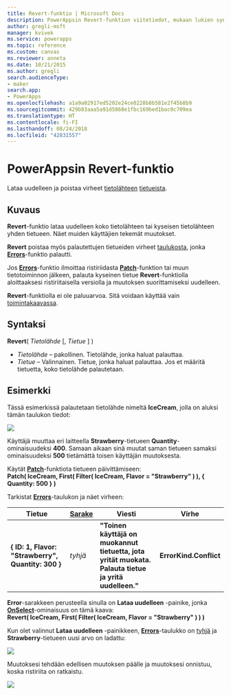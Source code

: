```yaml
---
title: Revert-funktio | Microsoft Docs
description: PowerAppsin Revert-funktion viitetiedot, mukaan lukien syntaksi ja esimerkki
author: gregli-msft
manager: kvivek
ms.service: powerapps
ms.topic: reference
ms.custom: canvas
ms.reviewer: anneta
ms.date: 10/21/2015
ms.author: gregli
search.audienceType:
- maker
search.app:
- PowerApps
ms.openlocfilehash: a1a9a02917ed5202e24ce0228b8b581e2f45b8b9
ms.sourcegitcommit: 429b83aaa5a91d5868e1fbc169bed1bac0c709ea
ms.translationtype: HT
ms.contentlocale: fi-FI
ms.lasthandoff: 08/24/2018
ms.locfileid: "42831557"
---
```

# <a name="revert-function-in-powerapps"></a>PowerAppsin Revert-funktio
Lataa uudelleen ja poistaa virheet [tietolähteen](../working-with-data-sources.md) [tietueista](../working-with-tables.md#records).

## <a name="description"></a>Kuvaus
**Revert**-funktio lataa uudelleen koko tietolähteen tai kyseisen tietolähteen yhden tietueen. Näet muiden käyttäjien tekemät muutokset.

**Revert** poistaa myös palautettujen tietueiden virheet [taulukosta](../working-with-tables.md), jonka **[Errors](function-errors.md)**-funktio palautti.

Jos **[Errors](function-errors.md)**-funktio ilmoittaa ristiriidasta **[Patch](function-patch.md)**-funktion tai muun tietotoiminnon jälkeen, palauta kyseinen tietue **Revert**-funktiolla aloittaaksesi ristiriitaisella versiolla ja muutoksen suorittamiseksi uudelleen.

**Revert**-funktiolla ei ole paluuarvoa. Sitä voidaan käyttää vain [toimintakaavassa](../working-with-formulas-in-depth.md).

## <a name="syntax"></a>Syntaksi
**Revert**( *Tietolähde* [, *Tietue* ] )

* *Tietolähde* – pakollinen. Tietolähde, jonka haluat palauttaa.
* *Tietue* – Valinnainen.  Tietue, jonka haluat palauttaa.  Jos et määritä tietuetta, koko tietolähde palautetaan.

## <a name="example"></a>Esimerkki
Tässä esimerkissä palautetaan tietolähde nimeltä **IceCream**, jolla on aluksi tämän taulukon tiedot:

![](media/function-revert/icecream.png)

Käyttäjä muuttaa eri laitteella **Strawberry**-tietueen **Quantity**-ominaisuudeksi **400**.  Samaan aikaan sinä muutat saman tietueen samaksi ominaisuudeksi **500** tietämättä toisen käyttäjän muutoksesta.

Käytät **[Patch](function-patch.md)**-funktiota tietueen päivittämiseen:<br>
**Patch( IceCream, First( Filter( IceCream, Flavor = "Strawberry" ) ), { Quantity: 500 } )**

Tarkistat **[Errors](function-errors.md)**-taulukon ja näet virheen:

| Tietue | [Sarake](../working-with-tables.md#columns) | Viesti | Virhe |
| --- | --- | --- | --- |
| **{ ID: 1, Flavor: "Strawberry", Quantity: 300 }** |*tyhjä* |**"Toinen käyttäjä on muokannut tietuetta, jota yrität muokata.  Palauta tietue ja yritä uudelleen."** |**ErrorKind.Conflict** |

**Error**-sarakkeen perusteella sinulla on **Lataa uudelleen** -painike, jonka **[OnSelect](../controls/properties-core.md)**-ominaisuus on tämä kaava:<br>
**Revert( IceCream, First( Filter( IceCream, Flavor = "Strawberry" ) ) )**

Kun olet valinnut **Lataa uudelleen** -painikkeen, **[Errors](function-errors.md)**-taulukko on [tyhjä](function-isblank-isempty.md) ja **Strawberry**-tietueen uusi arvo on ladattu:

![](media/function-revert/icecream-after.png)

Muutoksesi tehdään edellisen muutoksen päälle ja muutoksesi onnistuu, koska ristiriita on ratkaistu.

![](media/function-revert/icecream-success.png)

